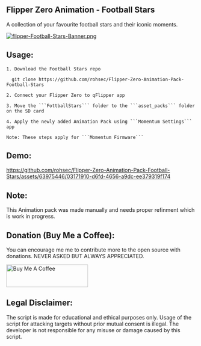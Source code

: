 ## Flipper Zero Animation - Football Stars
A collection of your favourite football stars and their iconic moments.

[![flipper-Football-Stars-Banner.png](https://i.postimg.cc/XJBxBpG2/flipper-Football-Stars-Banner.png)](https://postimg.cc/3472PrZp)

## Usage:
```
1. Download the Football Stars repo

  git clone https://github.com/rohsec/Flipper-Zero-Animation-Pack-Football-Stars

2. Connect your Flipper Zero to qFlipper app

3. Move the ```FottballStars``` folder to the ```asset_packs``` folder on the SD card

4. Apply the newly added Animation Pack using ```Momentum Settings``` app

Note: These steps apply for ```Momentum Firmware```
``` 
## Demo:

https://github.com/rohsec/Flipper-Zero-Animation-Pack-Football-Stars/assets/63975446/03171910-d6fd-4656-a9dc-ee379319f174

## Note:
This Animation pack was made manually and needs proper refinment which is work in progress.

## Donation (Buy Me a Coffee):
You can encourage me me to contribute more to the open source with donations. NEVER ASKED BUT ALWAYS APPRECIATED.


<a href="https://www.buymeacoffee.com/rohsec" target="_blank"><img src="https://cdn.buymeacoffee.com/buttons/v2/default-yellow.png" alt="Buy Me A Coffee" style="height: 60px !important;width: 217px !important;" ></a>

## Legal Disclaimer:
The script is made for educational and ethical purposes only. Usage of the script for attacking targets without prior mutual consent is illegal. The developer is not responsible for any misuse or damage caused by this script.

